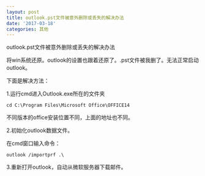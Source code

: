 ```yaml
---
layout: post
title: outlook.pst文件被意外删除或丢失的解决办法
date: '2017-03-18'
categories: 其他
---
```


outlook.pst文件被意外删除或丢失的解决办法

将win系统还原。outlook的设置也跟着还原了。.pst文件被我删了。无法正常启动outlook。

下面是解决方法：

1.运行cmd进入Outlook.exe所在的文件夹

	cd C:\Program Files\Microsoft Office\OFFICE14

不同版本的office安装位置不同，上面的地址也不同。

2.初始化outlook数据文件。

在cmd窗口输入命令：

	outlook /importprf .\

3.重新打开outlook，自动从微软服务器下载邮件。
